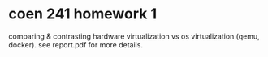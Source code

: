 # coen 241 homework 1
comparing & contrasting hardware virtualization vs os virtualization (qemu, docker).
see report.pdf for more details.